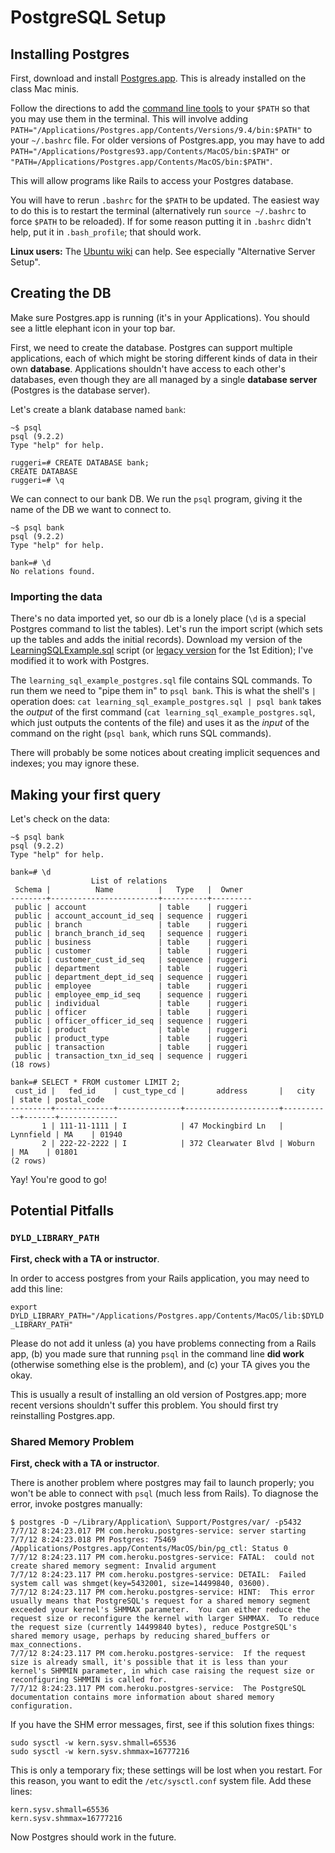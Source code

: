 # PostgreSQL Setup

## Installing Postgres

First, download and install [Postgres.app][postgres-app]. This is
already installed on the class Mac minis.

Follow the directions to add the
[command line tools][pg-command-line-tools] to your `$PATH` so that
you may use them in the terminal. This will involve adding
`PATH="/Applications/Postgres.app/Contents/Versions/9.4/bin:$PATH"` to your
`~/.bashrc` file. For older versions of Postgres.app, you may have to
add `PATH="/Applications/Postgres93.app/Contents/MacOS/bin:$PATH"` or `"PATH=/Applications/Postgres.app/Contents/MacOS/bin:$PATH"`.

This will allow programs like Rails to access your Postgres database.

You will have to rerun `.bashrc` for the `$PATH` to be updated. The
easiest way to do this is to restart the terminal (alternatively run
`source ~/.bashrc` to force `$PATH` to be reloaded). If for some
reason putting it in `.bashrc` didn't help, put it in `.bash_profile`;
that should work.

**Linux users:** The [Ubuntu wiki][pg-linux] can help. See especially
"Alternative Server Setup".

[postgres-app]: http://postgresapp.com/
[pg-command-line-tools]: http://postgresapp.com/documentation/cli-tools.html
[pg-windows]: http://netpie.wordpress.com/2011/03/17/setting-up-rails-3-with-postgresql-on-windows/
[pg-linux]: https://help.ubuntu.com/community/PostgreSQL

## Creating the DB

Make sure Postgres.app is running (it's in your Applications). You
should see a little elephant icon in your top bar.

First, we need to create the database. Postgres can support multiple
applications, each of which might be storing different kinds of data
in their own **database**. Applications shouldn't have access to each
other's databases, even though they are all managed by a single
**database server** (Postgres is the database server).

Let's create a blank database named `bank`:

```
~$ psql
psql (9.2.2)
Type "help" for help.

ruggeri=# CREATE DATABASE bank;
CREATE DATABASE
ruggeri=# \q
```

We can connect to our bank DB. We run the `psql` program, giving it
the name of the DB we want to connect to.

```
~$ psql bank
psql (9.2.2)
Type "help" for help.

bank=# \d
No relations found.
```

### Importing the data

There's no data imported yet, so our db is a lonely place (`\d` is a
special Postgres command to list the tables). Let's run the import
script (which sets up the tables and adds the initial
records). Download my version of the
[LearningSQLExample.sql][learning-sql-example] script (or [legacy version][learning-sql-example-legacy] for the 1st Edition); I've modified
it to work with Postgres.

[learning-sql-example]: http://assets.aaonline.io/fullstack/sql/demos/learning_sql_example_postgres.sql
[learning-sql-example-legacy]: http://assets.aaonline.io/fullstack/sql/demos/learning_sql_example_postgres_1st_ed.sql

The `learning_sql_example_postgres.sql` file contains SQL commands. To
run them we need to "pipe them in" to `psql bank`. This is what the
shell's `|` operation does: `cat learning_sql_example_postgres.sql |
psql bank` takes the *output* of the first command (`cat
learning_sql_example_postgres.sql`, which just outputs the contents of
the file) and uses it as the *input* of the command on the right
(`psql bank`, which runs SQL commands).

There will probably be some notices about creating implicit sequences
and indexes; you may ignore these.

## Making your first query

Let's check on the data:

```
~$ psql bank
psql (9.2.2)
Type "help" for help.

bank=# \d
                  List of relations
 Schema |          Name          |   Type   |  Owner
--------+------------------------+----------+---------
 public | account                | table    | ruggeri
 public | account_account_id_seq | sequence | ruggeri
 public | branch                 | table    | ruggeri
 public | branch_branch_id_seq   | sequence | ruggeri
 public | business               | table    | ruggeri
 public | customer               | table    | ruggeri
 public | customer_cust_id_seq   | sequence | ruggeri
 public | department             | table    | ruggeri
 public | department_dept_id_seq | sequence | ruggeri
 public | employee               | table    | ruggeri
 public | employee_emp_id_seq    | sequence | ruggeri
 public | individual             | table    | ruggeri
 public | officer                | table    | ruggeri
 public | officer_officer_id_seq | sequence | ruggeri
 public | product                | table    | ruggeri
 public | product_type           | table    | ruggeri
 public | transaction            | table    | ruggeri
 public | transaction_txn_id_seq | sequence | ruggeri
(18 rows)

bank=# SELECT * FROM customer LIMIT 2;
 cust_id |   fed_id    | cust_type_cd |       address       |   city    | state | postal_code
---------+-------------+--------------+---------------------+-----------+-------+-------------
       1 | 111-11-1111 | I            | 47 Mockingbird Ln   | Lynnfield | MA    | 01940
       2 | 222-22-2222 | I            | 372 Clearwater Blvd | Woburn    | MA    | 01801
(2 rows)
```

Yay! You're good to go!

## Potential Pitfalls

### `DYLD_LIBRARY_PATH`

**First, check with a TA or instructor**.

In order to access postgres from your Rails application, you may need
to add this line:

  `export DYLD_LIBRARY_PATH="/Applications/Postgres.app/Contents/MacOS/lib:$DYLD_LIBRARY_PATH"`

Please do not add it unless (a) you have problems connecting from a
Rails app, (b) you made sure that running `psql` in the command line
**did work** (otherwise something else is the problem), and (c) your
TA gives you the okay.

This is usually a result of installing an old version of Postgres.app;
more recent versions shouldn't suffer this problem. You should first
try reinstalling Postgres.app.

### Shared Memory Problem

**First, check with a TA or instructor**.

There is another problem where postgres may fail to launch properly;
you won't be able to connect with `psql` (much less from Rails). To
diagnose the error, invoke postgres manually:

```
$ postgres -D ~/Library/Application\ Support/Postgres/var/ -p5432
7/7/12 8:24:23.017 PM com.heroku.postgres-service: server starting
7/7/12 8:24:23.018 PM Postgres: 75469 /Applications/Postgres.app/Contents/MacOS/bin/pg_ctl: Status 0
7/7/12 8:24:23.117 PM com.heroku.postgres-service: FATAL:  could not create shared memory segment: Invalid argument
7/7/12 8:24:23.117 PM com.heroku.postgres-service: DETAIL:  Failed system call was shmget(key=5432001, size=14499840, 03600).
7/7/12 8:24:23.117 PM com.heroku.postgres-service: HINT:  This error usually means that PostgreSQL's request for a shared memory segment exceeded your kernel's SHMMAX parameter.  You can either reduce the request size or reconfigure the kernel with larger SHMMAX.  To reduce the request size (currently 14499840 bytes), reduce PostgreSQL's shared memory usage, perhaps by reducing shared_buffers or max_connections.
7/7/12 8:24:23.117 PM com.heroku.postgres-service: 	If the request size is already small, it's possible that it is less than your kernel's SHMMIN parameter, in which case raising the request size or reconfiguring SHMMIN is called for.
7/7/12 8:24:23.117 PM com.heroku.postgres-service: 	The PostgreSQL documentation contains more information about shared memory configuration.
```

If you have the SHM error messages, first, see if this solution fixes things:

```
sudo sysctl -w kern.sysv.shmall=65536
sudo sysctl -w kern.sysv.shmmax=16777216
```

This is only a temporary fix; these settings will be lost when you
restart. For this reason, you want to edit the `/etc/sysctl.conf`
system file. Add these lines:

```
kern.sysv.shmall=65536
kern.sysv.shmmax=16777216
```

Now Postgres should work in the future.
